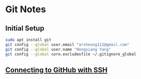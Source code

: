 # Git Notes

## Initial Setup
```bash
sudo apt install git
git config --global user.email "arsheung112@gmail.com"
git config --global user.name "Hongxiang Yang"
git config --global core.excludesfile ~/.gitignore_global
```

## [Connecting to GitHub with SSH](https://help.github.com/articles/connecting-to-github-with-ssh/)
